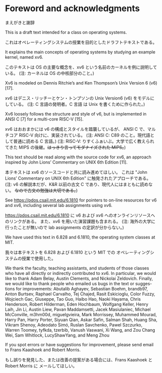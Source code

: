 # Foreword and acknowledgments

まえがきと謝辞

This is a draft text intended for a class on operating systems.

これはオペレーティングシステムの授業を目的としたドラフトテキストである。

It explains the main concepts of operating systems by studying an example kernel, named xv6.

このテキストは OS の主要な概念を、xv6 という名前のカーネルを例に説明している。
(注: カーネルは OS の中核部分のこと。)

Xv6 is modeled on Dennis Ritchie’s and Ken Thompson’s Unix Version 6 (v6) [17].

xv6 はデニス・リッチーとケン・トンプソンの Unix Version6 (v6) をモデルにしている。
(注: C 言語の発明者。C 言語 は Unix を書くために作られた。)

Xv6 loosely follows the structure and style of v6,
but is implemented in ANSI C [7] for a multi-core RISC-V [15].

xv6 はおおまかには v6 の構成とスタイルを踏襲しているが、
ANSI C で、マルチコア RISC-V 向けに、実装されている。
(注: ANSI C: C89 のこと。現代語として普通に読める C 言語。)
(注: RISC-V: りすくふぁいぶ。大学で広く教えられてきた MIPS の後継。~~はっきり言ってモダナイズされた MIPS。~~)

This text should be read along with the source code for xv6, an approach inspired by John
Lions’ Commentary on UNIX 6th Edition [11].

本テキストは xv6 のソースコードと共に読み進めてほしい。
これは "John Lions’ Commentary on UNIX 6th Edition" に触発されたアプローチである。
(注: v6 の解説本だが、K&R 以前の古文 C であり、現代人にはまともに読めない。
~~なので古文の勉強は大切である。~~)

See <https://pdos.csail.mit.edu/6.1810> for pointers to on-line resources for v6 and xv6,
including several lab assignments using xv6.

<https://pdos.csail.mit.edu/6.1810> に v6 および xv6 へのオンラインリソースへのリンクがある。
また、xv6 を用いた演習課題も含まれる。
(注: 海外の大学に行ったことが無いので lab assignments の定訳が分からない。)

We have used this text in 6.828 and 6.1810, the operating system classes at MIT.

我々は本テキストを 6.828 および 6.1810 という MIT での
オペレーティングシステムの授業で使用した。

We thank the faculty, teaching assistants, and students of those classes
who have all directly or indirectly contributed to xv6.
In particular, we would like to thank Adam Belay, Austin Clements, and Nickolai
Zeldovich. Finally, we would like to thank people who emailed us bugs in the text or sugges-
tions for improvements: Abutalib Aghayev, Sebastian Boehm, brandb97, Anton Burtsev, Raphael
Carvalho, Tej Chajed, Rasit Eskicioglu, Color Fuzzy, Wojciech Gac, Giuseppe, Tao Guo, Haibo
Hao, Naoki Hayama, Chris Henderson, Robert Hilderman, Eden Hochbaum, Wolfgang Keller,
Henry Laih, Jin Li, Austin Liew, Pavan Maddamsetti, Jacek Masiulaniec, Michael McConville,
m3hm00d, miguelgvieira, Mark Morrissey, Muhammed Mourad, Harry Pan, Harry Porter, Siyuan
Qian, Askar Safin, Salman Shah, Huang Sha, Vikram Shenoy, Adeodato Simó, Ruslan Savchenko,
Pawel Szczurko, Warren Toomey, tyfkda, tzerbib, Vanush Vaswani, Xi Wang, and Zou Chang Wei,
Sam Whitlock, LucyShawYang, and Meng Zhou

If you spot errors or have suggestions for improvement, please send email to Frans Kaashoek
and Robert Morris.

もし誤りを発見した、または改善の提案がある場合には、Frans Kaashoek とRobert Morris に
メールしてほしい。

